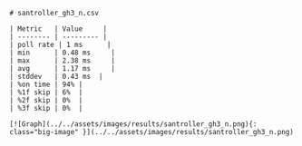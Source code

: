 
    # santroller_gh3_n.csv

    | Metric   | Value     |
    | -------- | --------- |
    | poll rate | 1 ms      |
    | min      | 0.48 ms     |
    | max      | 2.38 ms     |
    | avg      | 1.17 ms     |
    | stddev   | 0.43 ms  |
    | %on time | 94% |
    | %1f skip | 6%  |
    | %2f skip | 0%  |
    | %3f skip | 0%  |

    [![Graph](../../assets/images/results/santroller_gh3_n.png){: class="big-image" }](../../assets/images/results/santroller_gh3_n.png)

    